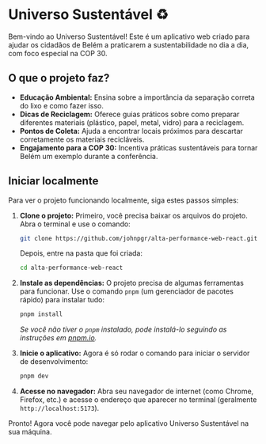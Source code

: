 # Universo Sustentável ♻️

Bem-vindo ao Universo Sustentável! Este é um aplicativo web criado para ajudar os cidadãos de Belém a praticarem a sustentabilidade no dia a dia, com foco especial na COP 30.

## O que o projeto faz?

*   **Educação Ambiental:** Ensina sobre a importância da separação correta do lixo e como fazer isso.
*   **Dicas de Reciclagem:** Oferece guias práticos sobre como preparar diferentes materiais (plástico, papel, metal, vidro) para a reciclagem.
*   **Pontos de Coleta:** Ajuda a encontrar locais próximos para descartar corretamente os materiais recicláveis.
*   **Engajamento para a COP 30:** Incentiva práticas sustentáveis para tornar Belém um exemplo durante a conferência.

## Iniciar localmente

Para ver o projeto funcionando localmente, siga estes passos simples:

1.  **Clone o projeto:**
    Primeiro, você precisa baixar os arquivos do projeto. Abra o terminal e use o comando:
    ```bash
    git clone https://github.com/johnpgr/alta-performance-web-react.git
    ```
    Depois, entre na pasta que foi criada:
    ```bash
    cd alta-performance-web-react
    ```

2.  **Instale as dependências:**
    O projeto precisa de algumas ferramentas para funcionar. Use o comando `pnpm` (um gerenciador de pacotes rápido) para instalar tudo:
    ```bash
    pnpm install
    ```
    *Se você não tiver o `pnpm` instalado, pode instalá-lo seguindo as instruções em [pnpm.io](https://pnpm.io/installation).*

3.  **Inicie o aplicativo:**
    Agora é só rodar o comando para iniciar o servidor de desenvolvimento:
    ```bash
    pnpm dev
    ```

4.  **Acesse no navegador:**
    Abra seu navegador de internet (como Chrome, Firefox, etc.) e acesse o endereço que aparecer no terminal (geralmente `http://localhost:5173`).

Pronto! Agora você pode navegar pelo aplicativo Universo Sustentável na sua máquina.
